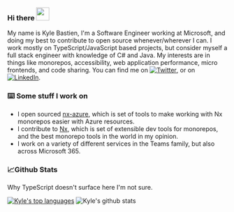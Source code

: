 ### Hi there <img src="https://raw.githubusercontent.com/MartinHeinz/MartinHeinz/master/wave.gif" width="30px">

My name is Kyle Bastien, I'm a Software Engineer working at Microsoft, and doing my best to contribute to open source whenever/wherever I can. I work mostly on TypeScript/JavaScript based projects, but consider myself a full stack engineer with knowledge of C# and Java. My interests are in things like monorepos, accessibility, web application performance, micro frontends, and code sharing. You can find me on [![Twitter][1.2]][1], or on [![LinkedIn][2.2]][2].

### ⌨️ Some stuff I work on

- I open sourced [nx-azure](https://github.com/microsoft/nx-azure), which is set of tools to make working with Nx monorepos easier with Azure resources.
- I contribute to [Nx](https://github.com/nrwl/nx), which is set of extensible dev tools for monorepos, and the best monorepo tools in the world in my opinion.
- I work on a variety of different services in the Teams family, but also across Microsoft 365.

### 📈Github Stats

Why TypeScript doesn't surface here I'm not sure.

[![Kyle's top languages](https://github-readme-stats.vercel.app/api/top-langs/?username=KyleBastien&theme=radical&hide=asp,c)](https://github.com/KyleBastien/github-readme-stats) ![Kyle's github stats](https://github-readme-stats.vercel.app/api?username=KyleBastien&count_private=true&theme=radical&show_icons=true&line_height=27)

[1.2]: http://i.imgur.com/wWzX9uB.png (twitter icon without padding)
[2.2]: https://raw.githubusercontent.com/MartinHeinz/MartinHeinz/master/linkedin-3-16.png (LinkedIn icon without padding)

[1]: https://twitter.com/nuttguy
[2]: https://www.linkedin.com/in/kyle-bastien/

